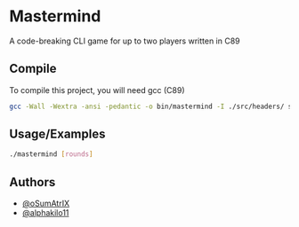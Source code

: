 # Mastermind

A code-breaking CLI game for up to two players written in C89
## Compile

To compile this project, you will need gcc (C89)

```bash
gcc -Wall -Wextra -ansi -pedantic -o bin/mastermind -I ./src/headers/ src/main.c 
```
    
## Usage/Examples

```bash
./mastermind [rounds]
```

## Authors

- [@oSumAtrIX](https://osumatrix.me)
- [@alphakilo11](https://github.com/alphakilo11)
